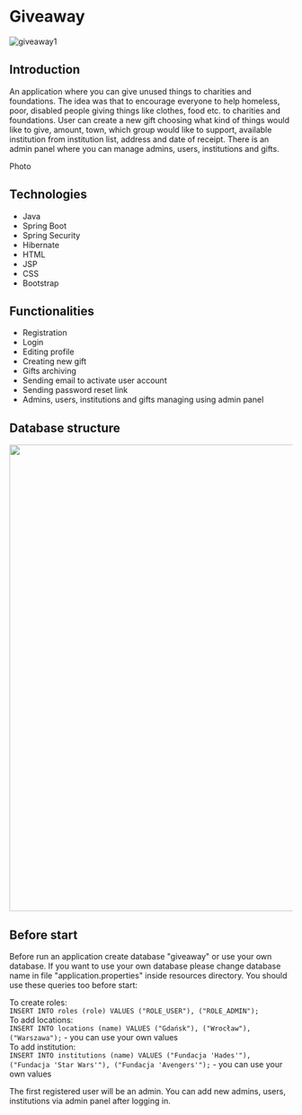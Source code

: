 # Giveaway
![giveaway1](https://user-images.githubusercontent.com/47396707/59097937-25a3e400-891f-11e9-9f79-33d40025875e.jpg)

## Introduction
An application where you can give unused things to charities and foundations. The idea was that to encourage everyone to help homeless, poor, disabled people giving things like clothes, food etc. to charities and foundations. User can create a new gift choosing what kind of things would like to give, amount, town, which group would like to support, available institution from institution list, address and date of receipt. There is an admin panel where you can manage admins, users, institutions and gifts.

Photo

## Technologies
- Java
- Spring Boot
- Spring Security
- Hibernate
- HTML
- JSP
- CSS
- Bootstrap

## Functionalities 
- Registration
- Login
- Editing profile
- Creating new gift
- Gifts archiving
- Sending email to activate user account
- Sending password reset link
- Admins, users, institutions and gifts managing using admin panel

## Database structure
<p align="center">
  <img width="590" height="830" src="https://user-images.githubusercontent.com/47396707/59100401-3ad04100-8926-11e9-90a8-fc877f8c830c.jpg">
</p>

## Before start
Before run an application create database "giveaway" or use your own database. If you want to use your own database please change database name in file "application.properties" inside resources directory. You should use these queries too before start:

To create roles:  
`INSERT INTO roles (role) VALUES ("ROLE_USER"), ("ROLE_ADMIN");`   
To add locations:  
`INSERT INTO locations (name) VALUES ("Gdańsk"), ("Wrocław"), ("Warszawa");`  - you can use your own values  
To add institution:  
`INSERT INTO institutions (name) VALUES ("Fundacja 'Hades'"), ("Fundacja 'Star Wars'"), ("Fundacja 'Avengers'");`   - you can use your own values  
  
The first registered user will be an admin. You can add new admins, users, institutions via admin panel after logging in.










